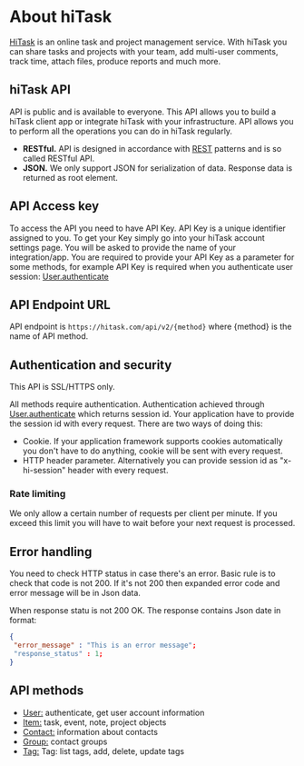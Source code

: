 About hiTask
====================

[HiTask](http://hitask.com) is an online task and project management service. With hiTask you can share tasks and projects with your team, add multi-user comments, track time, attach files, produce reports and much more.

hiTask API
----- 

API is public and is available to everyone.
This API allows you to build a hiTask client app or integrate hiTask with your infrastructure. API allows you to perform all the operations you can do in hiTask regularly.

* **RESTful.** API is designed in accordance with [REST](http://en.wikipedia.org/wiki/Representational_state_transfer) patterns and is so called RESTful API.
* **JSON.** We only support JSON for serialization of data. Response data is returned as root element.

API Access key
---------------

To access the API you need to have API Key. API Key is a unique identifier assigned to you. To get your Key simply go into your hiTask account settings page. You  will be asked to provide the name of your integration/app.
You are required to provide your API Key as a parameter for some methods, for example API Key is required when you authenticate user session: [User.authenticate](https://github.com/hitask/api/blob/master/documentation/user.md)


API Endpoint URL
---------------

API endpoint is `https://hitask.com/api/v2/{method}` where {method} is the name of API method. 


Authentication and security
--------------------------

This API is SSL/HTTPS only.

All methods require authentication. Authentication achieved through [User.authenticate](https://github.com/hitask/api/blob/master/documentation/user.md) which returns session id.
Your application have to provide the session id with every request. There are two ways of doing this:

* Cookie. If your application framework supports cookies automatically you don't have to do anything, cookie will be sent with every request.
* HTTP header parameter. Alternatively you can provide session id as "x-hi-session" header with every request.

### Rate limiting

We only allow a certain number of requests per client per minute. If you exceed this limit you will have to wait before your next request is processed.


Error handling
---------------

You need to check HTTP status in case there's an error. Basic rule is to check that code is not 200. If it's not 200 then expanded error code and error message will be in Json data.

When response statu is not 200 OK. The response contains Json date in format:
```json
{
 "error_message" : "This is an error message";
 "response_status" : 1;
}
```


API methods
-----------------

* [User:](https://github.com/hitask/api/blob/master/documentation/user.md) authenticate, get user account information
* [Item:](https://github.com/hitask/api/blob/master/documentation/item.md) task, event, note, project objects
* [Contact:](https://github.com/hitask/api/blob/master/documentation/contact.md) information about contacts
* [Group:](https://github.com/hitask/api/blob/master/documentation/group.md) contact groups
* [Tag:](https://github.com/hitask/api/blob/master/documentation/tag.md)  Tag: list tags, add, delete, update tags


